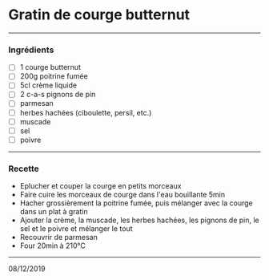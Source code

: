 # Gratin de courge butternut

---

### Ingrédients

- [ ] 1 courge butternut
- [ ] 200g poitrine fumée
- [ ] 5cl crème liquide
- [ ] 2 c-a-s pignons de pin
- [ ] parmesan
- [ ] herbes hachées (ciboulette, persil, etc.)
- [ ] muscade
- [ ] sel
- [ ] poivre

---

### Recette

- Eplucher et couper la courge en petits morceaux
- Faire cuire les morceaux de courge dans l'eau bouillante 5min
- Hacher grossièrement la poitrine fumée, puis mélanger avec la courge dans un plat à gratin
- Ajouter la crème, la muscade, les herbes hachées, les pignons de pin, le sel et le poivre et mélanger le tout
- Recouvrir de parmesan
- Four 20min à 210°C

---

08/12/2019
